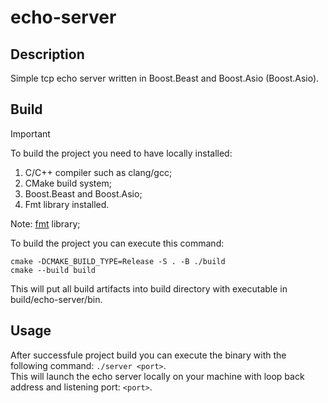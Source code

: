 # echo-server

## Description

Simple tcp echo server written in Boost.Beast and Boost.Asio (Boost.Asio).

## Build

> [!IMPORTANT]
> To build the project you need to have locally installed:  
> 1. C/C++ compiler such as clang/gcc;  
> 2. CMake build system;  
> 3. Boost.Beast and Boost.Asio;  
> 4. Fmt library installed.  
> 
> Note: [fmt](https://github.com/fmtlib/fmt) library;

To build the project you can execute this command:  
```
cmake -DCMAKE_BUILD_TYPE=Release -S . -B ./build
cmake --build build
```
This will put all build artifacts into build directory with executable in build/echo-server/bin.  

## Usage

After successfule project build you can execute the binary with the following command: `./server <port>`.  
This will launch the echo server locally on your machine with loop back address and listening port: `<port>`.